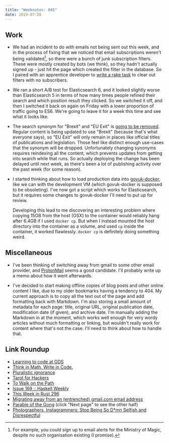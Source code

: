 ```yaml
---
title: "Weeknotes: 045"
date: 2019-07-28
---
```


## Work

- We had an incident to do with emails not being sent out this week,
  and in the process of fixing that we noticed that email
  subscriptions weren't being validated[^mom], so there were a bunch
  of junk subscription filters.  These were mostly created by bots (we
  think), so they hadn't actually signed up - just hit the page which
  created the filter in the database.  So I paired with an apprentice
  developer to [write a rake task][] to clear out filters with no
  subscribers.

- We ran a short A/B test for Elasticsearch 6, and it looked slightly
  worse than Elasticsearch 5 in terms of how many times people refined
  their search and which position result they clicked.  So we switched
  it off, and then I switched it back on again on Friday with a lower
  proportion of traffic going to ES6.  We're going to leave it for a
  week this time and see what it looks like.

- The search synonym for "Brexit" and "EU Exit" is [going to be
  removed][].  Regular content is being updated to use "Brexit"
  (because that's what everyone says), so "EU Exit" will only remain
  in places like official titles of publications and legislation.
  Those feel like distinct enough use-cases that the synonym will be
  dropped.  Unfortunately changing synonyms requires reindexing all
  the content, which prevents updates from getting into search while
  that runs.  So actually deploying the change has been delayed until
  next week, as there's been a lot of publishing activity over the
  past week (for some reason).

- I started thinking about how to load production data into
  [govuk-docker][], like we can with the development VM (which
  govuk-docker is supposed to be obsoleting).  I've now got a script
  which works for Elasticsearch, but it requires some changes to
  govuk-docker I'll need to put up for review.

  Developing this lead to me discovering an interesting problem where
  copying 15GB from the host (OSX) to the container would reliably
  hang after 6.4GB if I used `docker cp`.  But when I instead mounted
  the host directory into the container as a volume, and used `cp`
  inside the container, it worked flawlessly.  `docker cp` is
  definitely doing something weird.

[^mom]: For example, you could sign up to email alerts for the
    Ministry of Magic, despite no such organisation existing (I
    promise).

[write a rake task]: https://github.com/alphagov/email-alert-api/pull/912
[going to be removed]: https://github.com/alphagov/search-api/pull/1636
[govuk-docker]: https://github.com/alphagov/govuk-docker/

## Miscellaneous

- I've been thinking of switching away from gmail to some other email
  provider, and [ProtonMail][] seems a good candidate.  I'll probably
  write up a memo about how it went afterwards.

- I've decided to start making offline copies of blog posts and other
  online content I like, due to my older bookmarks having a tendency
  to 404.  My current approach is to copy all the text out of the page
  and add formatting back with Markdown.  I'm also storing a small
  amount of metadata for each page: title, original URL, original
  publication date, modification date (if given), and archive date.
  I'm manually adding the Markdown in at the moment, which works well
  enough for very wordy articles without much formatting or linking,
  but wouldn't really work for content where that's not the case.
  I'll need to think about how to handle that.

[ProtonMail]: https://protonmail.com/

## Link Roundup

- [Learning to code at GDS](https://gds.blog.gov.uk/2019/07/18/learning-to-code-at-gds/)
- [Think in Math. Write in Code.](https://justinmeiners.github.io/think-in-math/)
- [Pluralistic ignorance](https://en.wikipedia.org/wiki/Pluralistic_ignorance)
- [Tarot for Hackers](https://christine.website/blog/tarot-for-hackers-2019-07-24)
- [To Walk on the Path](https://write.as/mya249cn84nosg9r)
- [Issue 169 :: Haskell Weekly](https://haskellweekly.news/issues/169.html)
- [This Week in Rust 296](https://this-week-in-rust.org/blog/2019/07/23/this-week-in-rust-296/)
- [Migrating away from an (entrenched) gmail.com email address](https://lobste.rs/s/urxqti/migrating_away_from_entrenched_gmail_com)
- [Parable of the Gong](http://www.principiadiscordia.com/bip/8.php) (click "Next page" to see the other half)
- [Photographers, Instagrammers: Stop Being So D*mn Selfish and Disrespectful](https://petapixel.com/2019/07/22/photographers-instagrammers-stop-being-so-dmn-selfish-and-disrespectful/)
